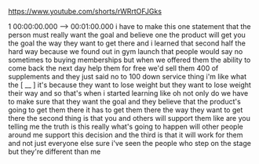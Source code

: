https://www.youtube.com/shorts/rWRrtOFJGks

1 00:00:00.000 --\> 00:01:00.000 i have to make this one statement that
the person must really want the goal and believe one the product will
get you the goal the way they want to get there and i learned that
second half the hard way because we found out in gym launch that people
would say no sometimes to buying memberships but when we offered them
the ability to come back the next day help them for free we'd sell them
400 of supplements and they just said no to 100 down service thing i'm
like what the \[ \_\_ \] it's because they want to lose weight but they
want to lose weight their way and so that's when i started learning like
oh not only do we have to make sure that they want the goal and they
believe that the product's going to get them there it has to get them
there the way they want to get there the second thing is that you and
others will support them like are you telling me the truth is this
really what's going to happen will other people around me support this
decision and the third is that it will work for them and not just
everyone else sure i've seen the people who step on the stage but
they're different than me
